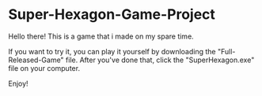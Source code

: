 # Super-Hexagon-Game-Project

Hello there!
This is a game that i made on my spare time.

If you want to try it, you can play it yourself by downloading the "Full-Released-Game" file. After you've done that, click the "SuperHexagon.exe" file on your computer.

Enjoy!
